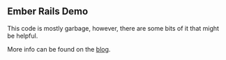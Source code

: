 Ember Rails Demo
----------------

This code is mostly garbage, however, there are some bits of it that might be helpful.

More info can be found on the [blog](http://www.zhubert.com/blog/categories/emberjs/).

